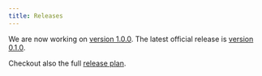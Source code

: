 ```yaml
---
title: Releases
---
```


We are now working on [version 1.0.0](/docs/release-v-1.0.0). The latest official release is [version 0.1.0](/docs/release-v-0.1.0).

Checkout also the full [release plan](/docs/release-release-plan).
